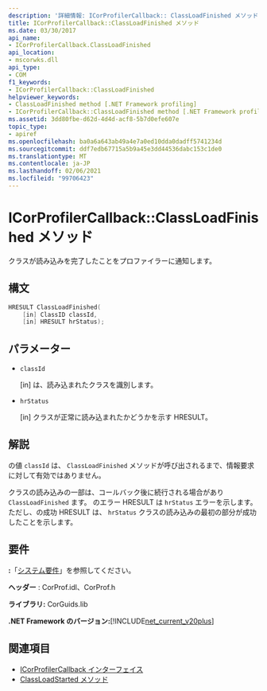 ```yaml
---
description: '詳細情報: ICorProfilerCallback:: ClassLoadFinished メソッド'
title: ICorProfilerCallback::ClassLoadFinished メソッド
ms.date: 03/30/2017
api_name:
- ICorProfilerCallback.ClassLoadFinished
api_location:
- mscorwks.dll
api_type:
- COM
f1_keywords:
- ICorProfilerCallback::ClassLoadFinished
helpviewer_keywords:
- ClassLoadFinished method [.NET Framework profiling]
- ICorProfilerCallback::ClassLoadFinished method [.NET Framework profiling]
ms.assetid: 3dd80fbe-d62d-4d4d-acf8-5b7d0efe607e
topic_type:
- apiref
ms.openlocfilehash: ba0a6a643ab49a4e7a0ed10dda0dadff5741234d
ms.sourcegitcommit: ddf7edb67715a5b9a45e3dd44536dabc153c1de0
ms.translationtype: MT
ms.contentlocale: ja-JP
ms.lasthandoff: 02/06/2021
ms.locfileid: "99706423"
---
```

# <a name="icorprofilercallbackclassloadfinished-method"></a>ICorProfilerCallback::ClassLoadFinished メソッド

クラスが読み込みを完了したことをプロファイラーに通知します。  
  
## <a name="syntax"></a>構文  
  
```cpp  
HRESULT ClassLoadFinished(  
    [in] ClassID classId,  
    [in] HRESULT hrStatus);  
```  
  
## <a name="parameters"></a>パラメーター

- `classId`

  \[in] は、読み込まれたクラスを識別します。

- `hrStatus`

  \[in] クラスが正常に読み込まれたかどうかを示す HRESULT。

## <a name="remarks"></a>解説  

 の値 `classId` は、 `ClassLoadFinished` メソッドが呼び出されるまで、情報要求に対して有効ではありません。  
  
 クラスの読み込みの一部は、コールバック後に続行される場合があり `ClassLoadFinished` ます。 のエラー HRESULT は `hrStatus` エラーを示します。 ただし、の成功 HRESULT は、 `hrStatus` クラスの読み込みの最初の部分が成功したことを示します。  
  
## <a name="requirements"></a>要件  

 **:**「[システム要件](../../get-started/system-requirements.md)」を参照してください。  
  
 **ヘッダー** : CorProf.idl、CorProf.h  
  
 **ライブラリ:** CorGuids.lib  
  
 **.NET Framework のバージョン:**[!INCLUDE[net_current_v20plus](../../../../includes/net-current-v20plus-md.md)]  
  
## <a name="see-also"></a>関連項目

- [ICorProfilerCallback インターフェイス](icorprofilercallback-interface.md)
- [ClassLoadStarted メソッド](icorprofilercallback-classloadstarted-method.md)
